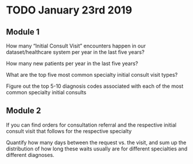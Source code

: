 # TODO January 23rd 2019

## Module 1 

How many “Initial Consult Visit” encounters 
happen in our dataset/healthcare system 
per year in the last five years?

How many new patients per year in the last five years?

What are the top five most common specialty initial consult visit types?

Figure out the top 5-10 diagnosis codes associated with 
each of the most common specialty initial consults


## Module 2 

If you can find orders for consultation referral 
and the respective initial consult visit that follows for the respective specialty

Quantify how many days between the request vs. the visit, 
and sum up the distribution 
of how long these waits usually are for 
different specialties and different diagnoses.

